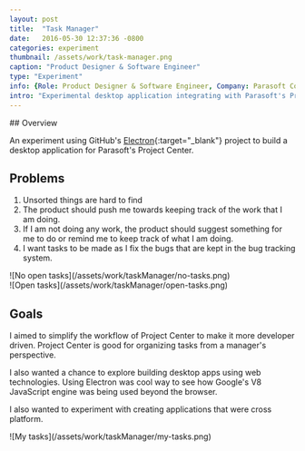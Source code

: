 ```yaml
---
layout: post
title:  "Task Manager"
date:   2016-05-30 12:37:36 -0800
categories: experiment
thumbnail: /assets/work/task-manager.png
caption: "Product Designer & Software Engineer"
type: "Experiment"
info: {Role: Product Designer & Software Engineer, Company: Parasoft Corp., Date: 2016 - Present, Technologies: 'Angular.js, electron, LESS, grunt, bower, Jenkins'}
intro: "Experimental desktop application integrating with Parasoft's Project Center."
---
```



<div class="full-bleed-white" markdown="1">
<div class="wrapper" markdown="1">
## Overview

An experiment using GitHub's [Electron](http://electron.atom.io/){:target="_blank"} project to build a desktop application for Parasoft's Project Center.

## Problems

1. Unsorted things are hard to find
1. The product should push me towards keeping track of the work that I am doing.
1. If I am not doing any work, the product should suggest something for me to do or remind me to keep track of what I am doing.
1. I want tasks to be made as I fix the bugs that are kept in the bug tracking system.

</div>
</div>



<div class="full-bleed orange">
<div class="wrapper" markdown="1">
  ![No open tasks](/assets/work/taskManager/no-tasks.png)
</div>
</div>


<div class="full-bleed orange">
<div class="wrapper" markdown="1">
  ![Open tasks](/assets/work/taskManager/open-tasks.png)
</div>
</div>

<div class="full-bleed-white" markdown="1">
<div class="wrapper" markdown="1">

## Goals

I aimed to simplify the workflow of Project Center to make it more developer driven.  Project Center is good for organizing tasks from a manager's perspective.

I also wanted a chance to explore building desktop apps using web technologies.  Using Electron was cool way to see how Google's V8 JavaScript engine was being used beyond the browser.

I also wanted to experiment with creating applications that were cross platform.

</div>
</div>

<div class="full-bleed orange">
<div class="wrapper" markdown="1">
  ![My tasks](/assets/work/taskManager/my-tasks.png)
</div>
</div>
